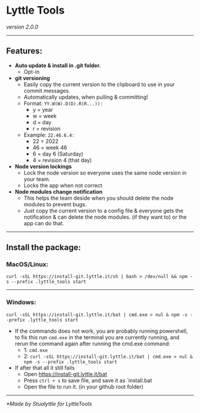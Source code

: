 # Lyttle Tools

_version 2.0.0_

___

## Features:

- **Auto update & install in .git folder.**
    - Opt-in
- **git versioning**
    - Easily copy the current version to the clipboard to use in your commit messages.
    - Automatically updates, when pulling & committing!
    - Format: `YY.W(W).D(D).R(R...)): `
        - y = year
        - w = week
        - d = day
        - r = revision
    - Example: `22.46.6.4: `
        - 22 = 2022
        - 46 = week 46
        - 6 = day 6 (Saturday)
        - 4 = revision 4 (that day)
- **Node version lockings**
    - Lock the node version so everyone uses the same node version in your team.
    - Locks the app when not correct
- **Node modules change notification**
    - This helps the team deside when you should delete the node modules to prevent bugs.
    - Just copy the current version to a config file & everyone gets the notification & can delete the node modules. (if
      they want to) or the app can do that.

---

## Install the package:


### MacOS/Linux:
```
curl -sSL https://install-git.lyttle.it/sh | bash > /dev/null && npm -s --prefix .lyttle_tools start
```

___

### Windows:
```
curl -sSL https://install-git.lyttle.it/bat | cmd.exe > nul & npm -s --prefix .lyttle_tools start
```

- If the commando does not work, you are probably running powershell, to fix this run `cmd.exe` in the terminal you are
  currently running, and rerun the command again after running the cmd.exe command:
    - 1: `cmd.exe`
    - 2: `curl -sSL https://install-git.lyttle.it/bat | cmd.exe > nul & npm -s --prefix .lyttle_tools start`
- If after that all it still fails
    - Open https://install-git.lyttle.it/bat
    - Press `ctrl + s` to save file, and save it as `install.bat
    - Open the file to run it. (in your github root folder)

___

_*Made by Stualyttle for LyttleTools_
